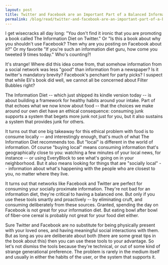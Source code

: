 ```yaml
---
layout: post
title: Twitter and Facebook are an Important Part of a Balanced Information Diet
permalink: /blog/read/twitter-and-facebook-are-an-important-part-of-a-balanced-information-diet
---
```

I get wisecracks all day long: "You don't find it ironic that you are promoting a book called The Information Diet on Twitter." Or "Is this a book about why you shouldn't use Facebook? Then why are you posting on Facebook about it?" Or my favorite "If you're such an information diet guru, how come you tweeted 9 times today." Who's counting?!

It's strange! Where did this idea come from, that somehow information from a social network was less "good" than information from a newspaper? Is it twitter's mandatory brevity? Facebook's penchant for party picks? I suspect that while Eli's book did well, we cannot all be concerned about Filter Bubbles right?

The Information Diet -- which just shipped its kindle version today -- is about building a framework for healthy habits around your intake. Part of that echoes what we now know about food -- that the choices we make around our own diet have an ethical consequence: consuming junk supports a system that begets more junk not just for you, but it also sustains a system that provides junk for others.

It turns out that one big takeaway for this ethical problem with food is to consume locally -- and interestingly enough, that's much of what The Information Diet recommends too. But "local" is different in the world of information. Of course "buying local" means consuming information that's geographically close to you: watching a few minutes of your local news, for instance -- or using EveryBlock to see what's going on in your neighborhood. But it also means looking for things that are "socially local" -- information about what's happening with the people who are closest to you, no matter where they live.

It turns out that networks like Facebook and Twitter are perfect for consuming your socially proximate information. They're not bad for an information diet, they're critical to having a balanced one. But only if you use these tools smartly and proactively -- by eliminating cruft, and consuming deliberately from these sources. Granted, spending the day on Facebook is not great for your information diet. But eating bowl after bowl of fiber-one cereal is probably not great for your food diet either.

Sure Twitter and Facebook are no substitute for being physically present with your loved ones, and having meaningful social interactions with them. But as long as you are deliberate about both (there are some great tips in the book about this) then you can use these tools to your advantage. So let's not dismiss the tools because they're technical, or out of some kind of strange generational preference. The problem is rarely in the medium itself and usually in either the habits of the user, or the system that supports it.
